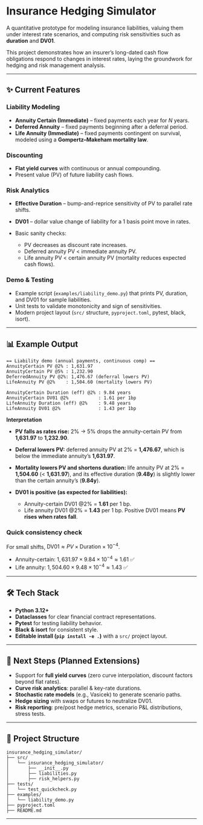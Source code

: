 # Insurance Hedging Simulator

A quantitative prototype for modeling insurance liabilities, valuing them under interest rate scenarios, and computing risk sensitivities such as **duration** and **DV01**.

This project demonstrates how an insurer’s long-dated cash flow obligations respond to changes in interest rates, laying the groundwork for hedging and risk management analysis.

---

## ✨ Current Features

### Liability Modeling

* **Annuity Certain (Immediate)** – fixed payments each year for $N$ years.
* **Deferred Annuity** – fixed payments beginning after a deferral period.
* **Life Annuity (Immediate)** – fixed payments contingent on survival, modeled using a **Gompertz–Makeham mortality law**.

### Discounting

* **Flat yield curves** with continuous or annual compounding.
* Present value (PV) of future liability cash flows.

### Risk Analytics

* **Effective Duration** – bump-and-reprice sensitivity of PV to parallel rate shifts.
* **DV01** – dollar value change of liability for a 1 basis point move in rates.
* Basic sanity checks:

  * PV decreases as discount rate increases.
  * Deferred annuity PV < immediate annuity PV.
  * Life annuity PV < certain annuity PV (mortality reduces expected cash flows).

### Demo & Testing

* Example script (`examples/liability_demo.py`) that prints PV, duration, and DV01 for sample liabilities.
* Unit tests to validate monotonicity and sign of sensitivities.
* Modern project layout (`src/` structure, `pyproject.toml`, pytest, black, isort).

---

## 📊 Example Output

```text
== Liability demo (annual payments, continuous comp) ==
AnnuityCertain PV @2% : 1,631.97
AnnuityCertain PV @5% : 1,232.90
DeferredAnnuity PV @2%: 1,476.67 (deferral lowers PV)
LifeAnnuity PV @2%    : 1,504.60 (mortality lowers PV)

AnnuityCertain Duration (eff) @2% : 9.84 years
AnnuityCertain DV01 @2%           : 1.61 per 1bp
LifeAnnuity Duration (eff) @2%    : 9.48 years
LifeAnnuity DV01 @2%              : 1.43 per 1bp
```

**Interpretation**

* **PV falls as rates rise:** 2% → 5% drops the annuity-certain PV from **1,631.97** to **1,232.90**.
* **Deferral lowers PV:** deferred annuity PV at 2% = **1,476.67**, which is below the immediate annuity’s **1,631.97**.
* **Mortality lowers PV and shortens duration:** life annuity PV at 2% = **1,504.60** (< **1,631.97**), and its effective duration (**9.48y**) is slightly lower than the certain annuity’s (**9.84y**).
* **DV01 is positive (as expected for liabilities):**

  * Annuity-certain DV01 @2% = **1.61** per 1 bp.
  * Life annuity DV01 @2% = **1.43** per 1 bp.
    Positive DV01 means **PV rises when rates fall**.

### Quick consistency check

For small shifts, $\text{DV01} \approx PV \times \text{Duration} \times 10^{-4}$.

* Annuity-certain: $1{,}631.97 \times 9.84 \times 10^{-4} \approx 1.61$ ✅
* Life annuity: $1{,}504.60 \times 9.48 \times 10^{-4} \approx 1.43$ ✅

---

## 🛠️ Tech Stack

* **Python 3.12+**
* **Dataclasses** for clear financial contract representations.
* **Pytest** for testing liability behavior.
* **Black & isort** for consistent style.
* **Editable install (`pip install -e .`)** with a `src/` project layout.

---

## 🚀 Next Steps (Planned Extensions)

* Support for **full yield curves** (zero curve interpolation, discount factors beyond flat rates).
* **Curve risk analytics**: parallel & key-rate durations.
* **Stochastic rate models** (e.g., Vasicek) to generate scenario paths.
* **Hedge sizing** with swaps or futures to neutralize DV01.
* **Risk reporting**: pre/post hedge metrics, scenario P\&L distributions, stress tests.

---

## 📂 Project Structure

```
insurance_hedging_simulator/
├── src/
│   └── insurance_hedging_simulator/
│       ├── __init__.py
│       ├── liabilities.py
│       ├── risk_helpers.py
├── tests/
│   └── test_quickcheck.py
├── examples/
│   └── liability_demo.py
├── pyproject.toml
├── README.md
```

---